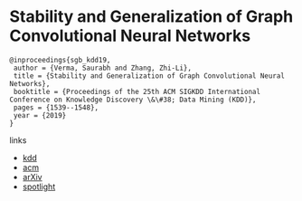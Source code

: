 # Stability and Generalization of Graph Convolutional Neural Networks

```
@inproceedings{sgb_kdd19,
 author = {Verma, Saurabh and Zhang, Zhi-Li},
 title = {Stability and Generalization of Graph Convolutional Neural Networks},
 booktitle = {Proceedings of the 25th ACM SIGKDD International Conference on Knowledge Discovery \&\#38; Data Mining (KDD)},
 pages = {1539--1548},
 year = {2019}
}
```

links
- [kdd](https://www.kdd.org/kdd2019/accepted-papers/view/stability-and-generalization-of-graph-convolutional-neural-networks)
- [acm](https://dl.acm.org/citation.cfm?id=3330956)
- [arXiv](https://arxiv.org/abs/1905.01004)
- [spotlight](https://youtu.be/__HXfQ3vVWw)
